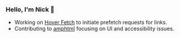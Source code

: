 ### Hello, I'm Nick 👋
- Working on [Hover Fetch](https://github.com/nickFalcone/hover-fetch) to initiate prefetch requests for links. 
- Contributing to [amphtml](https://github.com/ampproject/amphtml/pulls/nickFalcone) focusing on UI and accessibility issues. 
